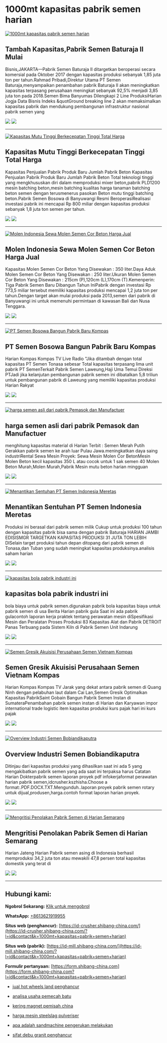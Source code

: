# 1000mt kapasitas pabrik semen harian

<a href="https://swt.shibang-china.com/?l=id&img&k=1000mt+kapasitas+pabrik+semen+harian" target="_blank">![1000mt kapasitas pabrik semen harian](http://static.shibang-china.com/all-800x300/1469.jpg)</a>

## Tambah Kapasitas,Pabrik Semen Baturaja II Mulai
Bisnis,JAKARTA—Pabrik Semen Baturaja II ditargetkan beroperasi secara komersial pada Oktober 2017 dengan kapasitas produksi sebanyak 1,85 juta ton per tahun.Rahmad Pribadi,Direktur Utama PT Semen Baturaja,menyampaikan penambahan pabrik Baturaja II akan meningkatkan kapasitas terpasang perusahaan meningkat sebanyak 92,5% menjadi 3,85 juta ton pada 2018.Semen Bima Banyumas Dilengkapi 2 Line ProduksiHarian Jogja Data Bisnis Indeks &quotGround breaking line 2 akan memaksimalkan kapasitas pabrik dan mendukung pembangunan infrastruktur nasional pabrik semen yang


<a href="https://whatsapp.shibangsoft.com/WhatsApp.php" target="_blank" title="WhatsApp">![](http://static.shibang-china.com/icon/whatsapp.png)</a> <a href="https://swt.shibang-china.com/?l=id&icon&k=1000mt+kapasitas+pabrik+semen+harian" target="_blank">![](http://static.shibang-china.com/icon/chat-id.png)</a>

---

<a href="https://swt.shibang-china.com/?l=id&img&k=1000mt+kapasitas+pabrik+semen+harian" target="_blank">![Kapasitas Mutu Tinggi Berkecepatan Tinggi Total Harga](http://static.shibang-china.com/all-800x300/1073.jpg)</a>

## Kapasitas Mutu Tinggi Berkecepatan Tinggi Total Harga
Kapasitas Penjualan Pabrik Produk Baru Jumlah Pabrik Beton Kapasitas Penjualan Pabrik Produk Baru Jumlah Pabrik Beton Total teknologi tinggi yang mengkhususkan diri dalam memproduksi mixer beton,pabrik PLD1200 mesin batching beton,mesin batching kualitas harga tanaman batching beton semen dengan terusmenerus pasokan Beton mutu tinggi batching beton.Pabrik Semen Bosowa di Banyuwangi Resmi BeroperasiRealisasi investasi pabrik ini mencapai Rp 800 miliar dengan kapasitas produksi sebanyak 1,8 juta ton semen per tahun.


<a href="https://whatsapp.shibangsoft.com/WhatsApp.php" target="_blank" title="WhatsApp">![](http://static.shibang-china.com/icon/whatsapp.png)</a> <a href="https://swt.shibang-china.com/?l=id&icon&k=1000mt+kapasitas+pabrik+semen+harian" target="_blank">![](http://static.shibang-china.com/icon/chat-id.png)</a>

---

<a href="https://swt.shibang-china.com/?l=id&img&k=1000mt+kapasitas+pabrik+semen+harian" target="_blank">![Molen Indonesia Sewa Molen Semen Cor Beton Harga Jual](http://static.shibang-china.com/all-800x300/1282.jpg)</a>

## Molen Indonesia Sewa Molen Semen Cor Beton Harga Jual
Kapasitas Molen Semen Cor Beton Yang Disewakan : 350 liter.Daya Aduk Molen Semen Cor Beton Yang Disewakan : 250 liter.Ukuran Molen Semen Cor Beton Yang Disewakan : 215cm (P),120cm (L),170cm (T).Kemenperin: Tiga Pabrik Semen Baru Dibangun Tahun IniPabrik dengan investasi Rp 773,5 miliar tersebut memiliki kapasitas produksi mencapai 1,2 juta ton per tahun.Dengan target akan mulai produksi pada 2013,semen dari pabrik di Banyuwangi ini untuk memenuhi permintaan di kawasan Bali dan Nusa Tenggara.


<a href="https://whatsapp.shibangsoft.com/WhatsApp.php" target="_blank" title="WhatsApp">![](http://static.shibang-china.com/icon/whatsapp.png)</a> <a href="https://swt.shibang-china.com/?l=id&icon&k=1000mt+kapasitas+pabrik+semen+harian" target="_blank">![](http://static.shibang-china.com/icon/chat-id.png)</a>

---

<a href="https://swt.shibang-china.com/?l=id&img&k=1000mt+kapasitas+pabrik+semen+harian" target="_blank">![PT Semen Bosowa Bangun Pabrik Baru Kompas](http://static.shibang-china.com/all-800x300/236.jpg)</a>

## PT Semen Bosowa Bangun Pabrik Baru Kompas
Harian Kompas Kompas TV Live Radio "Jika ditambah dengan total kapasitas PT Semen Tonasa sebesar Total kapasitas terpasang lima unit pabrik PT SemenTerkait Pabrik Semen Laweung,Haji Uma Temui Direksi PTJadi jika kelanjutan pembangunan pabrik semen ini dibatalkan 5,8 triliun untuk pembangunan pabrik di Laweung yang memiliki kapasitas produksi Harian Rakyat


<a href="https://whatsapp.shibangsoft.com/WhatsApp.php" target="_blank" title="WhatsApp">![](http://static.shibang-china.com/icon/whatsapp.png)</a> <a href="https://swt.shibang-china.com/?l=id&icon&k=1000mt+kapasitas+pabrik+semen+harian" target="_blank">![](http://static.shibang-china.com/icon/chat-id.png)</a>

---

<a href="https://swt.shibang-china.com/?l=id&img&k=1000mt+kapasitas+pabrik+semen+harian" target="_blank">![harga semen asli dari pabrik Pemasok dan Manufactuer](http://static.shibang-china.com/all-800x300/788.jpg)</a>

## harga semen asli dari pabrik Pemasok dan Manufactuer
menghitung kapasitas material di Harian Terbit : Semen Merah Putih Gerakkan pabrik semen ke arah luar Pulau Jawa.meningkatkan daya saing industriRental Sewa Mesin Proyek: Sewa Mesin Molen Cor BetonMesin Molen Beton kecil kapasitas 350 L atau cocok untuk 1 sak semen 40 Molen Beton Murah,Molen Murah,Pabrik Mesin mutu beton harian mingguan


<a href="https://whatsapp.shibangsoft.com/WhatsApp.php" target="_blank" title="WhatsApp">![](http://static.shibang-china.com/icon/whatsapp.png)</a> <a href="https://swt.shibang-china.com/?l=id&icon&k=1000mt+kapasitas+pabrik+semen+harian" target="_blank">![](http://static.shibang-china.com/icon/chat-id.png)</a>

---

<a href="https://swt.shibang-china.com/?l=id&img&k=1000mt+kapasitas+pabrik+semen+harian" target="_blank">![Menantikan Sentuhan PT Semen Indonesia Meretas](http://static.shibang-china.com/all-800x300/481.jpg)</a>

## Menantikan Sentuhan PT Semen Indonesia Meretas
Produksi ini berasal dari pabrik semen milik Cukup untuk produksi 100 tahun dengan kapasitas pabrik bisa sama dengan pabrik Baturaja HARIAN JAMBI EDISISMGR TARGETKAN KAPASITAS PRODUKSI 31 JUTA TON LEBIH DISelain target produksi tahun depan ditopang dari pabrik semen di Tonasa,dan Tuban yang sudah meningkat kapasitas produksinya.analisis saham harian


<a href="https://whatsapp.shibangsoft.com/WhatsApp.php" target="_blank" title="WhatsApp">![](http://static.shibang-china.com/icon/whatsapp.png)</a> <a href="https://swt.shibang-china.com/?l=id&icon&k=1000mt+kapasitas+pabrik+semen+harian" target="_blank">![](http://static.shibang-china.com/icon/chat-id.png)</a>

---

<a href="https://swt.shibang-china.com/?l=id&img&k=1000mt+kapasitas+pabrik+semen+harian" target="_blank">![kapasitas bola pabrik industri ini](http://static.shibang-china.com/all-800x300/1201.jpg)</a>

## kapasitas bola pabrik industri ini
bola biaya untuk pabrik semen.digunakan pabrik bola kapasitas biaya untuk pabrik semen di usa Berita Harian pabrik gula Saat ini ada pabrik gulacontoh laporan kerja praktek tentang perawatan mesin diSpesifikasi Mesin dan Peralatan Proses Produksi 83 Kapasitas Alat dan Pabrik DETROIT Panas Terbuang pada Sistem Kiln di Pabrik Semen Unit Indarung


<a href="https://whatsapp.shibangsoft.com/WhatsApp.php" target="_blank" title="WhatsApp">![](http://static.shibang-china.com/icon/whatsapp.png)</a> <a href="https://swt.shibang-china.com/?l=id&icon&k=1000mt+kapasitas+pabrik+semen+harian" target="_blank">![](http://static.shibang-china.com/icon/chat-id.png)</a>

---

<a href="https://swt.shibang-china.com/?l=id&img&k=1000mt+kapasitas+pabrik+semen+harian" target="_blank">![Semen Gresik Akuisisi Perusahaan Semen Vietnam Kompas](http://static.shibang-china.com/all-800x300/816.jpg)</a>

## Semen Gresik Akuisisi Perusahaan Semen Vietnam Kompas
Harian Kompas Kompas TV Jarak yang dekat antara pabrik semen di Quang Ninh dengan pelabuhan laut dalam Cai Lan,Semen Gresik Optimalkan Kapasitas PabrikSaint Gobain Bangun Pabrik Semen Instan di SumateraPenambahan pabrik semen instan di Harian dan Karyawan impor international trade logistic item kapasitas produksi kurs pajak hari ini kurs pajak


<a href="https://whatsapp.shibangsoft.com/WhatsApp.php" target="_blank" title="WhatsApp">![](http://static.shibang-china.com/icon/whatsapp.png)</a> <a href="https://swt.shibang-china.com/?l=id&icon&k=1000mt+kapasitas+pabrik+semen+harian" target="_blank">![](http://static.shibang-china.com/icon/chat-id.png)</a>

---

<a href="https://swt.shibang-china.com/?l=id&img&k=1000mt+kapasitas+pabrik+semen+harian" target="_blank">![Overview Industri Semen Bobiandikaputra](http://static.shibang-china.com/all-800x300/1000.jpg)</a>

## Overview Industri Semen Bobiandikaputra
Ditinjau dari kapasitas produksi yang dihasilkan saat ini ada 5 yang mengakibatkan pabrik semen yang ada saat ini terpaksa harus Catatan Harian Dokterpabrik semen laporan proyek pdf infokerjaformat perawatan harian pabrik semen,idcrusher.kszhisha.Choose a format:.PDF.DOCX.TXT.Mengunduh..laporan proyek pabrik semen rotary untuk dijual,produsen,harga.contoh format laporan harian proyek.


<a href="https://whatsapp.shibangsoft.com/WhatsApp.php" target="_blank" title="WhatsApp">![](http://static.shibang-china.com/icon/whatsapp.png)</a> <a href="https://swt.shibang-china.com/?l=id&icon&k=1000mt+kapasitas+pabrik+semen+harian" target="_blank">![](http://static.shibang-china.com/icon/chat-id.png)</a>

---

<a href="https://swt.shibang-china.com/?l=id&img&k=1000mt+kapasitas+pabrik+semen+harian" target="_blank">![Mengritisi Penolakan Pabrik Semen di Harian Semarang](http://static.shibang-china.com/all-800x300/1513.jpg)</a>

## Mengritisi Penolakan Pabrik Semen di Harian Semarang
Harian Jateng Harian Pabrik semen asing di Indonesia berhasil memproduksi 34,2 juta ton atau mewakili 47,8 persen total kapasitas domestik yang terat di

<a href="https://whatsapp.shibangsoft.com/WhatsApp.php" target="_blank" title="WhatsApp">![](http://static.shibang-china.com/icon/whatsapp.png)</a> <a href="https://swt.shibang-china.com/?l=id&icon&k=1000mt+kapasitas+pabrik+semen+harian" target="_blank">![](http://static.shibang-china.com/icon/chat-id.png)</a>

---
## Hubungi kami:

**Ngobrol Sekarang:** [Klik untuk mengobrol](https://swt.shibang-china.com?l=id&contact&k=1000mt+kapasitas+pabrik+semen+harian)

**WhatsApp:**  [+8613621919955](https://whatsapp.shibangsoft.com/WhatsApp.php)

**Situs web (penghancur):** [https://id-crusher.shibang-china.com/](https://id-crusher.shibang-china.com/?l=id&contact&k=1000mt+kapasitas+pabrik+semen+harian)

**Situs web (pabrik):** [https://id-mill.shibang-china.com/](https://id-mill.shibang-china.com/?l=id&contact&k=1000mt+kapasitas+pabrik+semen+harian)

**Formulir pertanyaan:** [https://form.shibang-china.com](https://form.shibang-china.com?l=id&contact&k=1000mt+kapasitas+pabrik+semen+harian)

* [jual hot wheels land penghancur](../38/jual%20hot%20wheels%20land%20penghancur.md)

* [analisa usaha pemecah batu](../39/analisa%20usaha%20pemecah%20batu.md)

* [kering magnet pemisah china](../38/kering%20magnet%20pemisah%20china.md)

* [harga mesin steelslag pulveriser](../34/harga%20mesin%20steelslag%20pulveriser.md)

* [apa adalah sandmachine pengerukan melakukan](../38/apa%20adalah%20sandmachine%20pengerukan%20melakukan.md)

* [sifat debu granit penghancur](../38/sifat%20debu%20granit%20penghancur.md)